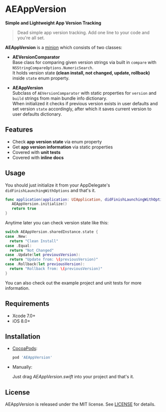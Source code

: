 # AEAppVersion
**Simple and Lightweight App Version Tracking**

> Dead simple app version tracking. Add one line to your code and you're all set. 

**AEAppVersion** is a [minion](http://tadija.net/public/minion.png) which consists of two classes:  

- **AEVersionComparator**  
Base class for comparing given version strings via built in `compare` with `NSStringCompareOptions.NumericSearch`.  
It holds version state **(clean install, not changed, update, rollback)** inside `state` enum property.  

- **AEAppVersion**  
Subclass of `AEVersionComparator` with static properties for `version` and `build` strings from main bundle info dictionary.  
When initialized it checks if previous version exists in user defaults and set version `state` accordingly, after which it saves current version to user defaults dictionary.

## Features
- Check **app version state** via enum property
- Get **app version information** via static properties
- Covered with **unit tests**
- Covered with **inline docs**

## Usage
You should just initialize it from your AppDelegate's `didFinishLaunchingWithOptions` and that's it.

```swift
func application(application: UIApplication, didFinishLaunchingWithOptions launchOptions: [NSObject: AnyObject]?) -> Bool {
   AEAppVersion.initialize()
   return true
}
```

Anytime later you can check version state like this:

```swift
switch AEAppVersion.sharedInstance.state {
case .New:
  return "Clean Install"
case .Equal:
  return "Not Changed"
case .Update(let previousVersion):
  return "Update from: \(previousVersion)"
case .Rollback(let previousVersion):
  return "Rollback from: \(previousVersion)"
}
```

You can also check out the example project and unit tests for more information.

## Requirements
- Xcode 7.0+
- iOS 8.0+

## Installation

- [CocoaPods](http://cocoapods.org/):

  ```ruby
  pod 'AEAppVersion'
  ```

- Manually:

  Just drag *AEAppVersion.swift* into your project and that's it.

## License
AEAppVersion is released under the MIT license. See [LICENSE](LICENSE) for details.
